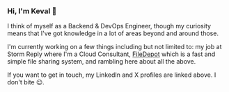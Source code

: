 ### Hi, I'm Keval 👋

I think of myself as a Backend & DevOps Engineer, though my curiosity means that I've got knowledge in a lot of areas beyond and around those.

I'm currently working on a few things including but not limited to: my job at Storm Reply where I'm a Cloud Consultant, [FileDepot](posts/filedepot-intro) which is a fast and simple file sharing system, and rambling here about all the above.

If you want to get in touch, my LinkedIn and X profiles are linked above. I don't bite 😉.
